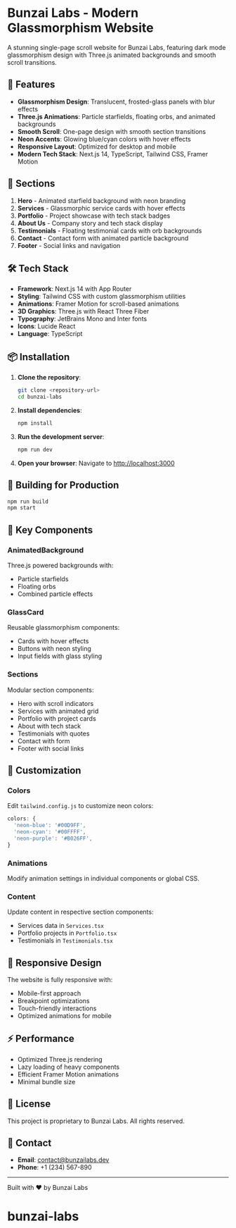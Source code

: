 # Bunzai Labs - Modern Glassmorphism Website

A stunning single-page scroll website for Bunzai Labs, featuring dark mode glassmorphism design with Three.js animated backgrounds and smooth scroll transitions.

## 🚀 Features

- **Glassmorphism Design**: Translucent, frosted-glass panels with blur effects
- **Three.js Animations**: Particle starfields, floating orbs, and animated backgrounds
- **Smooth Scroll**: One-page design with smooth section transitions
- **Neon Accents**: Glowing blue/cyan colors with hover effects
- **Responsive Layout**: Optimized for desktop and mobile
- **Modern Tech Stack**: Next.js 14, TypeScript, Tailwind CSS, Framer Motion

## 🎨 Sections

1. **Hero** - Animated starfield background with neon branding
2. **Services** - Glassmorphic service cards with hover effects
3. **Portfolio** - Project showcase with tech stack badges
4. **About Us** - Company story and tech stack display
5. **Testimonials** - Floating testimonial cards with orb backgrounds
6. **Contact** - Contact form with animated particle background
7. **Footer** - Social links and navigation

## 🛠️ Tech Stack

- **Framework**: Next.js 14 with App Router
- **Styling**: Tailwind CSS with custom glassmorphism utilities
- **Animations**: Framer Motion for scroll-based animations
- **3D Graphics**: Three.js with React Three Fiber
- **Typography**: JetBrains Mono and Inter fonts
- **Icons**: Lucide React
- **Language**: TypeScript

## 📦 Installation

1. **Clone the repository**:
   ```bash
   git clone <repository-url>
   cd bunzai-labs
   ```

2. **Install dependencies**:
   ```bash
   npm install
   ```

3. **Run the development server**:
   ```bash
   npm run dev
   ```

4. **Open your browser**:
   Navigate to [http://localhost:3000](http://localhost:3000)

## 🚀 Building for Production

```bash
npm run build
npm start
```

## 🎯 Key Components

### AnimatedBackground
Three.js powered backgrounds with:
- Particle starfields
- Floating orbs
- Combined particle effects

### GlassCard
Reusable glassmorphism components:
- Cards with hover effects
- Buttons with neon styling
- Input fields with glass styling

### Sections
Modular section components:
- Hero with scroll indicators
- Services with animated grid
- Portfolio with project cards
- About with tech stack
- Testimonials with quotes
- Contact with form
- Footer with social links

## 🎨 Customization

### Colors
Edit `tailwind.config.js` to customize neon colors:
```javascript
colors: {
  'neon-blue': '#00D9FF',
  'neon-cyan': '#00FFFF',
  'neon-purple': '#B026FF',
}
```

### Animations
Modify animation settings in individual components or global CSS.

### Content
Update content in respective section components:
- Services data in `Services.tsx`
- Portfolio projects in `Portfolio.tsx`
- Testimonials in `Testimonials.tsx`

## 📱 Responsive Design

The website is fully responsive with:
- Mobile-first approach
- Breakpoint optimizations
- Touch-friendly interactions
- Optimized animations for mobile

## ⚡ Performance

- Optimized Three.js rendering
- Lazy loading of heavy components
- Efficient Framer Motion animations
- Minimal bundle size

## 📄 License

This project is proprietary to Bunzai Labs. All rights reserved.

## 🔗 Contact

- **Email**: contact@bunzailabs.dev
- **Phone**: +1 (234) 567-890

---

Built with ❤️ by Bunzai Labs
# bunzai-labs
